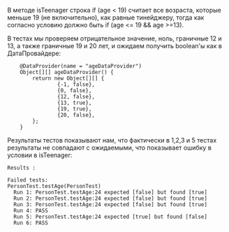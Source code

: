 В методе isTeenager строка if (age < 19) считает все возраста, которые меньше 19 (не включительно), как равные тинейджеру, тогда как согласно условию должно быть if (age <= 19 && age >=13).

В тестах мы проверяем отрицательное значение, ноль, граничные 12 и 13, а также граничные 19 и 20 лет, и ожидаем получить boolean'ы как в ДатаПровайдере:

```
    @DataProvider(name = "ageDataProvider")
    Object[][] ageDataProvider() {
        return new Object[][] {
                {-1, false},
                {0, false},
                {12, false},
                {13, true},
                {19, true},
                {20, false},
        };
    }
```


Результаты тестов показывают нам, что фактически в 1,2,3 и 5 тестах результаты не совпадают с ожидаемыми, что показывает ошибку в условии в isTeenager:

```
Results :

Failed tests:
PersonTest.testAge(PersonTest)
  Run 1: PersonTest.testAge:24 expected [false] but found [true]
  Run 2: PersonTest.testAge:24 expected [false] but found [true]
  Run 3: PersonTest.testAge:24 expected [false] but found [true]
  Run 4: PASS
  Run 5: PersonTest.testAge:24 expected [true] but found [false]
  Run 6: PASS
  ```


